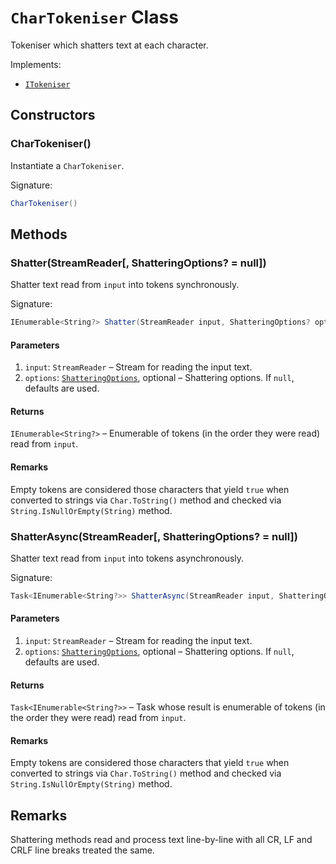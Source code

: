 # ```CharTokeniser``` Class

Tokeniser which shatters text at each character.

Implements:

*   [```ITokeniser```](#ITokeniser.md)

## Constructors

### CharTokeniser()

Instantiate a ```CharTokeniser```.

Signature:

```csharp
CharTokeniser()

```

## Methods

### Shatter(StreamReader[, ShatteringOptions? = null])

Shatter text read from ```input``` into tokens synchronously.

Signature:

```csharp
IEnumerable<String?> Shatter(StreamReader input, ShatteringOptions? options = null)

```

#### Parameters

1.  ```input```: ```StreamReader``` &ndash; Stream for reading the input text.
2.  ```options```: [```ShatteringOptions```](ShatteringOptions.md), optional &ndash; Shattering options. If ```null```, defaults are used.

#### Returns

```IEnumerable<String?>``` &ndash; Enumerable of tokens (in the order they were read) read from ```input```.

#### Remarks

Empty tokens are considered those characters that yield ```true``` when converted to strings via ```Char.ToString()``` method and checked via ```String.IsNullOrEmpty(String)``` method.

### ShatterAsync(StreamReader[, ShatteringOptions? = null])

Shatter text read from ```input``` into tokens asynchronously.

Signature:

```csharp
Task<IEnumerable<String?>> ShatterAsync(StreamReader input, ShatteringOptions? options = null)

```

#### Parameters

1.  ```input```: ```StreamReader``` &ndash; Stream for reading the input text.
2.  ```options```: [```ShatteringOptions```](ShatteringOptions.md), optional &ndash; Shattering options. If ```null```, defaults are used.

#### Returns

```Task<IEnumerable<String?>>``` &ndash; Task whose result is enumerable of tokens (in the order they were read) read from ```input```.

#### Remarks

Empty tokens are considered those characters that yield ```true``` when converted to strings via ```Char.ToString()``` method and checked via ```String.IsNullOrEmpty(String)``` method.

## Remarks

Shattering methods read and process text line-by-line with all CR, LF and CRLF line breaks treated the same.

